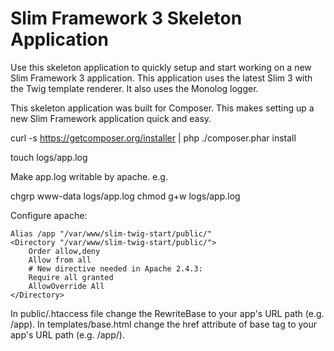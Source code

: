 # Slim Framework 3 Skeleton Application

Use this skeleton application to quickly setup and start working on a new Slim Framework 3 application. This application uses the latest Slim 3 with the Twig template renderer. It also uses the Monolog logger.

This skeleton application was built for Composer. This makes setting up a new Slim Framework application quick and easy.

curl -s https://getcomposer.org/installer | php
./composer.phar install

touch logs/app.log

Make app.log writable by apache. e.g.

chgrp www-data logs/app.log
chmod g+w logs/app.log

Configure apache:
```
Alias /app "/var/www/slim-twig-start/public/"
<Directory "/var/www/slim-twig-start/public/">
    Order allow,deny
    Allow from all
    # New directive needed in Apache 2.4.3:
    Require all granted
    AllowOverride All
</Directory>
```

In public/.htaccess file change the RewriteBase to your app's URL path (e.g. /app).
In templates/base.html change the href attribute of base tag to your app's URL path (e.g. /app/).